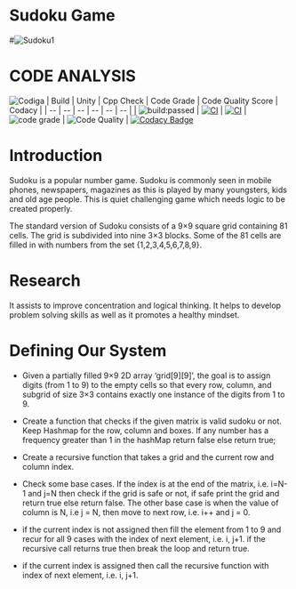 # Sudoku Game
#![Sudoku1](https://user-images.githubusercontent.com/98813646/153377999-10dfef78-3884-4b9c-b7eb-cad1a447ab5d.PNG)
# CODE ANALYSIS
![Codiga](https://user-images.githubusercontent.com/98813646/153377566-9db9caf6-493a-4b28-b6a3-ff94e87bb8fa.PNG)
| Build | Unity | Cpp Check | Code Grade | Code Quality Score | Codacy |
| -- | -- | -- | -- | -- | -- |
| <img src="https://travis-ci.org/dwyl/esta.svg?branch=master&amp;status=passed" alt="build:passed"> | [![CI](https://github.com/geekybo/M1_Projectgoal_SudokuNumGame/actions/workflows/unity.yml/badge.svg?branch=main)](https://github.com/geekybo/M1_Projectgoal_SudokuNumGame/actions/workflows/unity.yml) | [![CI](https://github.com/geekybo/M1_Projectgoal_SudokuNumGame/actions/workflows/unity.yml/badge.svg)](https://github.com/geekybo/M1_Projectgoal_SudokuNumGame/actions/workflows/unity.yml) | ![code grade](https://api.codiga.io/project/30937/status/svg) | ![Code Quality](https://api.codiga.io/project/30937/score/svg) | [![Codacy Badge](https://app.codacy.com/project/badge/Grade/b0d9bb01644c4d3cb1d376b3b2758f90)](https://www.codacy.com/gh/geekybo/M1_Projectgoal_SudokuNumGame/dashboard?utm_source=github.com&amp;utm_medium=referral&amp;utm_content=geekybo/M1_Projectgoal_SudokuNumGame&amp;utm_campaign=Badge_Grade)

# Introduction

Sudoku is a popular number game. Sudoku is commonly seen in mobile phones, newspapers, magazines as this is played by many youngsters, kids and old age people. This is quiet challenging game which needs logic to be created properly.

The standard version of Sudoku consists of a 9×9 square grid containing 81 cells. The grid is subdivided into nine 3×3 blocks. Some of the 81 cells are filled in with numbers from the set {1,2,3,4,5,6,7,8,9}.

# Research

It assists to improve concentration and logical thinking. It helps to develop problem solving skills as well as it promotes a healthy mindset.

# Defining Our System

  -   Given a partially filled 9×9 2D array ‘grid[9][9]’, the goal is to assign digits (from 1 to 9) to the empty cells so that every row, column, and subgrid of size 3×3 contains exactly one instance of the digits from 1 to 9. 
  - Create a function that checks if the given matrix is valid sudoku or not. Keep Hashmap for the row, column and boxes. If any number has a frequency greater than 1 in the hashMap return false else return true;
  - Create a recursive function that takes a grid and the current row and column index.
  - Check some base cases. If the index is at the end of the matrix, i.e. i=N-1 and j=N then check if the grid is safe or not, if safe print the grid and return true else return false. The other base case is when the value of column is N, i.e j = N, then move to next row, i.e. i++ and j = 0.
  - if the current index is not assigned then fill the element from 1 to 9 and recur for all 9 cases with the index of next element, i.e. i, j+1. if the recursive call returns true then break the loop and return true.

  - if the current index is assigned then call the recursive function with index of next element, i.e. i, j+1.

